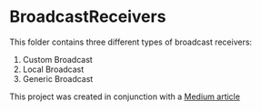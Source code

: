# BroadcastReceivers

This folder contains three different types of broadcast receivers:

1. Custom Broadcast
2. Local Broadcast
3. Generic Broadcast

This project was created in conjunction with a [Medium article](https://android.jlelse.eu/broadcast-receivers-for-beginners-a9d7aa03fb76)
